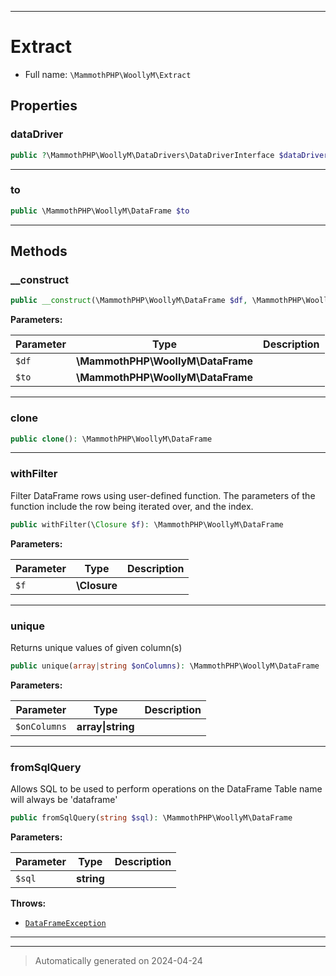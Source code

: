***

# Extract





* Full name: `\MammothPHP\WoollyM\Extract`



## Properties


### dataDriver



```php
public ?\MammothPHP\WoollyM\DataDrivers\DataDriverInterface $dataDriver
```






***

### to



```php
public \MammothPHP\WoollyM\DataFrame $to
```






***

## Methods


### __construct



```php
public __construct(\MammothPHP\WoollyM\DataFrame $df, \MammothPHP\WoollyM\DataFrame $to): mixed
```








**Parameters:**

| Parameter | Type | Description |
|-----------|------|-------------|
| `$df` | **\MammothPHP\WoollyM\DataFrame** |  |
| `$to` | **\MammothPHP\WoollyM\DataFrame** |  |





***

### clone



```php
public clone(): \MammothPHP\WoollyM\DataFrame
```












***

### withFilter

Filter DataFrame rows using user-defined function. The parameters of the function include the row
being iterated over, and the index.

```php
public withFilter(\Closure $f): \MammothPHP\WoollyM\DataFrame
```








**Parameters:**

| Parameter | Type | Description |
|-----------|------|-------------|
| `$f` | **\Closure** |  |





***

### unique

Returns unique values of given column(s)

```php
public unique(array|string $onColumns): \MammothPHP\WoollyM\DataFrame
```








**Parameters:**

| Parameter | Type | Description |
|-----------|------|-------------|
| `$onColumns` | **array&#124;string** |  |





***

### fromSqlQuery

Allows SQL to be used to perform operations on the DataFrame
Table name will always be 'dataframe'

```php
public fromSqlQuery(string $sql): \MammothPHP\WoollyM\DataFrame
```








**Parameters:**

| Parameter | Type | Description |
|-----------|------|-------------|
| `$sql` | **string** |  |




**Throws:**

- [`DataFrameException`](./DataFrameException.md)



***


***
> Automatically generated on 2024-04-24

